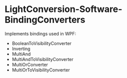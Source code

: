 # LightConversion-Software-BindingConverters

Implements bindings used in WPF:

- BooleanToVisibilityConverter
- Inverting
- MultiAnd
- MultiAndToVisibilityConverter
- MultiOrConverter
- MultiOrToVisibilityConverter
